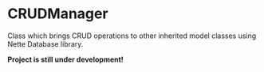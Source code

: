 # CRUDManager

Class which brings CRUD operations to other inherited model classes using Nette Database library.

**Project is still under development!**
